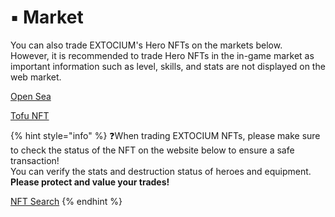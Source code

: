 # ▪️ Market

You can also trade EXTOCIUM's Hero NFTs on the markets below. \
However, it is recommended to trade Hero NFTs in the in-game market as important information such as level, skills, and stats are not displayed on the web market.

<a href="https://opensea.io/collection/extocium" class="button primary">Open Sea</a>

<a href="https://tofunft.com/collection/extocisum-hero/items" class="button primary">Tofu NFT</a>

{% hint style="info" %}
❓When trading EXTOCIUM NFTs, please make sure to check the status of the NFT on the website below to ensure a safe transaction!\
You can verify the stats and destruction status of heroes and equipment.\
**Please protect and value your trades!**

<a href="https://extociumnft.com/" class="button primary">NFT Search</a>
{% endhint %}
